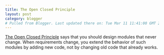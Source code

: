 ```yaml
---
title: The Open Closed Principle
layout: post
category: blogger
# Pulled from Blogger. Last updated there on: Tue Mar 11 11:41:00 GMT 2008
---
```

<a href="http://www.objectmentor.com/resources/articles/ocp.pdf">The Open Closed Principle</a> says that you should design modules that never change. When requirements change, you extend the behavior of such modules by adding new code, not by changing old code that already works.
